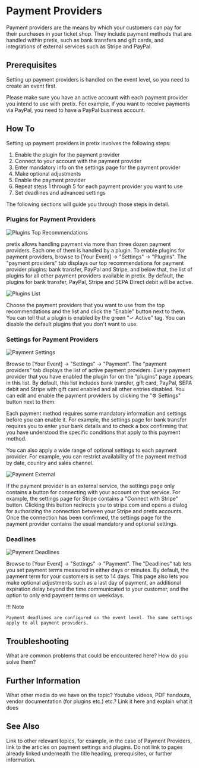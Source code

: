 # Payment Providers

Payment providers are the means by which your customers can pay for their purchases in your ticket shop. They include payment methods that are handled within pretix, such as bank transfers and gift cards, and integrations of external services such as Stripe and PayPal. 

## Prerequisites

Setting up payment providers is handled on the event level, so you need to create an event first. 

Please make sure you have an active account with each payment provider you intend to use with pretix. For example, if you want to receive payments via PayPal, you need to have a PayPal business account. 

## How To 

Setting up payment providers in pretix involves the following steps: 

 1. Enable the plugin for the payment provider
 2. Connect to your account with the payment provider 
 3. Enter mandatory info on the settings page for the payment provider
 4. Make optional adjustments
 5. Enable the payment provider
 6. Repeat steps 1 through 5 for each payment provider you want to use
 7. Set deadlines and advanced settings

The following sections will guide you through those steps in detail. 

### Plugins for Payment Providers 

![Plugins Top Recommendations](../../assets/screens/payment-providers/plugins-top.png)

pretix allows handling payment via more than three dozen payment providers. Each one of them is handled by a plugin. To enable plugins for payment providers, browse to [Your Event] → "Settings" → "Plugins". The "payment providers" tab displays our top recommendations for payment provider plugins: bank transfer, PayPal and Stripe, and below that, the list of plugins for all other payment providers available in pretix. By default, the plugins for bank transfer, PayPal, Stripe and SEPA Direct debit will be active. 

![Plugins List](../../assets/screens/payment-providers/plugins-list.png)

Choose the payment providers that you want to use from the top recommendations and the list and click the "Enable" button next to them. You can tell that a plugin is enabled by the green "✓ Active" tag. You can disable the default plugins that you don't want to use. 

### Settings for Payment Providers 

![Payment Settings](../../assets/screens/payment-providers/payment-settings.png)

Browse to [Your Event] → "Settings" → "Payment". The "payment providers" tab displays the list of active payment providers. Every payment provider that you have enabled the plugin for on the "plugins" page appears in this list. By default, this list includes bank transfer, gift card, PayPal, SEPA debit and Stripe with gift card enabled and all other entries disabled. You can edit and enable the payment providers by clicking the "⚙ Settings" button next to them. 

Each payment method requires some mandatory information and settings before you can enable it. For example, the settings page for bank transfer requires you to enter your bank details and to check a box confirming that you have understood the specific conditions that apply to this payment method. 

You can also apply a wide range of optional settings to each payment provider. For example, you can restrict availability of the payment method by date, country and sales channel. 

![Payment External](../../assets/screens/payment-providers/payment-external.png)

If the payment provider is an external service, the settings page only contains a button for connecting with your account on that service. For example, the settings page for Stripe contains a "Connect with Stripe" button. Clicking this button redirects you to stripe.com and opens a dialog for authorizing the connection between your Stripe and pretix accounts. Once the connection has been confirmed, the settings page for the payment provider contains the usual mandatory and optional settings. 

### Deadlines

![Payment Deadlines](../../assets/screens/payment-providers/payment-deadlines.png)

Browse to [Your Event] → "Settings" → "Payment". The "Deadlines" tab lets you set payment terms measured in either days or minutes. By default, the payment term for your customers is set to 14 days. This page also lets you make optional adjustments such as a last day of payment, an additional expiration delay beyond the time communicated to your customer, and the option to only end payment terms on weekdays. 

!!! Note
 
    Payment deadlines are configured on the event level. The same settings apply to all payment providers. 

## Troubleshooting 

What are common problems that could be encountered here? How do you solve them? 

## Further Information

What other media do we have on the topic? Youtube videos, PDF handouts, vendor documentation (for plugins etc.) etc.? Link it here and explain what it does

## See Also 

Link to other relevant topics, for example, in the case of Payment Providers, link to the articles on payment settings and plugins. Do not link to pages already linked underneath the title heading, prerequisites, or further information. 